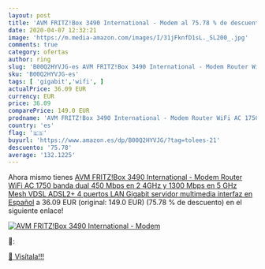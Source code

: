 ```yaml
---
layout: post
title: 'AVM FRITZ!Box 3490 International - Modem al 75.78 % de descuento'
date: 2020-04-07 12:32:21
image: 'https://m.media-amazon.com/images/I/31jFknfD1sL._SL200_.jpg'
comments: true
category: ofertas
author: ring
slug: 'B00Q2HYVJG-es AVM FRITZ!Box 3490 International - Modem Router WiFi AC...'
sku: 'B00Q2HYVJG-es'
tags: [ 'gigabit','wifi', ]
actualPrice: 36.09 EUR
currency: EUR
price: 36.09
comparePrice: 149.0 EUR
prodname: 'AVM FRITZ!Box 3490 International - Modem Router WiFi AC 1750  banda dual  450 Mbps en 2 4GHz y 1300 Mbps en 5 GHz   Mesh  VDSL  ADSL2+  4 puertos LAN Gigabit  servidor multimedia  interfaz en Español'
country: 'es'
flag: '🇪🇸'
buyurl: 'https://www.amazon.es/dp/B00Q2HYVJG/?tag=tolees-21'
descuento: '75.78'
average: '132.1225'
---
```


Ahora mismo tienes [AVM FRITZ!Box 3490 International - Modem Router WiFi AC 1750  banda dual  450 Mbps en 2 4GHz y 1300 Mbps en 5 GHz   Mesh  VDSL  ADSL2+  4 puertos LAN Gigabit  servidor multimedia  interfaz en Español](https://www.amazon.es/dp/B00Q2HYVJG/?tag=tolees-21) a 36.09 EUR (original: 149.0 EUR) (75.78 %  de descuento) en el siguiente enlace!

[![AVM FRITZ!Box 3490 International - Modem](https://m.media-amazon.com/images/I/31jFknfD1sL._SL200_.jpg)](https://www.amazon.es/dp/B00Q2HYVJG/?tag=tolees-21)

🔎:


[🛒 Visítala!!!](https://www.amazon.es/dp/B00Q2HYVJG/?tag=tolees-21)
